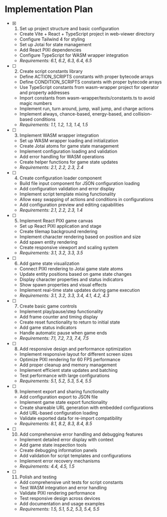 # Implementation Plan

- [x] 1. Set up project structure and basic configuration

  - Create Vite + React + TypeScript project in web-viewer directory
  - Configure Tailwind 4 for styling
  - Set up Jotai for state management
  - Add React PIXI dependencies
  - Configure TypeScript for WASM wrapper integration
  - _Requirements: 6.1, 6.2, 6.3, 6.4, 6.5_

- [ ] 2. Create script constants library

  - Define ACTION_SCRIPTS constants with proper bytecode arrays
  - Define CONDITION_SCRIPTS constants with proper bytecode arrays
  - Use TypeScript constants from wasm-wrapper project for operator and property addresses
  - Import constants from wasm-wrapper/tests/constants.ts to avoid magic numbers
  - Implement run, turn around, jump, wall jump, and charge actions
  - Implement always, chance-based, energy-based, and collision-based conditions
  - _Requirements: 1.1, 1.2, 1.3, 1.4, 1.5_

- [ ] 3. Implement WASM wrapper integration

  - Set up WASM wrapper loading and initialization
  - Create Jotai atoms for game state management
  - Implement configuration loading and validation
  - Add error handling for WASM operations
  - Create helper functions for game state updates
  - _Requirements: 2.1, 2.2, 2.3, 2.4_

- [ ] 4. Create configuration loader component

  - Build file input component for JSON configuration loading
  - Add configuration validation and error display
  - Implement script template mixing functionality
  - Allow easy swapping of actions and conditions in configurations
  - Add configuration preview and editing capabilities
  - _Requirements: 2.1, 2.2, 2.3, 1.4_

- [ ] 5. Implement React PIXI game canvas

  - Set up React PIXI application and stage
  - Create tilemap background rendering
  - Implement character rendering based on position and size
  - Add spawn entity rendering
  - Create responsive viewport and scaling system
  - _Requirements: 3.1, 3.2, 3.3, 3.5_

- [ ] 6. Add game state visualization

  - Connect PIXI rendering to Jotai game state atoms
  - Update entity positions based on game state changes
  - Display character properties and status indicators
  - Show spawn properties and visual effects
  - Implement real-time state updates during game execution
  - _Requirements: 3.1, 3.2, 3.3, 3.4, 4.1, 4.2, 4.3_

- [ ] 7. Create basic game controls

  - Implement play/pause/step functionality
  - Add frame counter and timing display
  - Create reset functionality to return to initial state
  - Add game status indicators
  - Handle automatic pause when game ends
  - _Requirements: 7.1, 7.2, 7.3, 7.4, 7.5_

- [ ] 8. Add responsive design and performance optimization

  - Implement responsive layout for different screen sizes
  - Optimize PIXI rendering for 60 FPS performance
  - Add proper cleanup and memory management
  - Implement efficient state updates and batching
  - Test performance with large configurations
  - _Requirements: 5.1, 5.2, 5.3, 5.4, 5.5_

- [ ] 9. Implement export and sharing functionality

  - Add configuration export to JSON file
  - Implement game state export functionality
  - Create shareable URL generation with embedded configurations
  - Add URL-based configuration loading
  - Validate exported data for re-import compatibility
  - _Requirements: 8.1, 8.2, 8.3, 8.4, 8.5_

- [ ] 10. Add comprehensive error handling and debugging features

  - Implement detailed error display with context
  - Add game state inspection tools
  - Create debugging information panels
  - Add validation for script templates and configurations
  - Implement error recovery mechanisms
  - _Requirements: 4.4, 4.5, 1.5_

- [ ] 11. Polish and testing

  - Add comprehensive unit tests for script constants
  - Test WASM integration and error handling
  - Validate PIXI rendering performance
  - Test responsive design across devices
  - Add documentation and usage examples
  - _Requirements: 1.5, 5.1, 5.2, 5.3, 5.4, 5.5_
